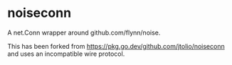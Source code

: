 # noiseconn

A net.Conn wrapper around github.com/flynn/noise. 

This has been forked from https://pkg.go.dev/github.com/jtolio/noiseconn
and uses an incompatible wire protocol.
